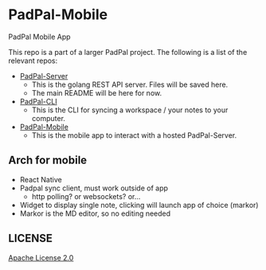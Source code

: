 # PadPal-Mobile
PadPal Mobile App

This repo is a part of a larger PadPal project. The following is a list of the relevant repos:
- [PadPal-Server](https://github.com/ssebs/PadPal-Server/)
  - This is the golang REST API server. Files will be saved here.
  - The main README will be here for now.
- [PadPal-CLI](https://github.com/ssebs/PadPal-CLI/)
  - This is the CLI for syncing a workspace / your notes to your computer.
- [PadPal-Mobile](https://github.com/ssebs/PadPal-Mobile)
  - This is the mobile app to interact with a hosted PadPal-Server.

## Arch for mobile
- React Native
- Padpal sync client, must work outside of app
  - http polling? or websockets? or...
- Widget to display single note, clicking will launch app of choice (markor)
- Markor is the MD editor, so no editing needed

 
## LICENSE
[Apache License 2.0](./LICENSE)
